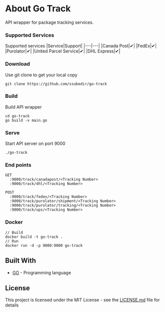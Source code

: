 
# About Go Track
API wrapper for package tracking services. 

### Supported Services
Supported services
|Service|Support| 
|---|---|
|Canada Post|✔|
|FedEx|✔|
|Purolator|✔|
|United Parcel Service|✔|
|DHL Express|✔|

### Download

Use git clone to get your local copy 
```
git clone https://github.com/ssubedir/go-track
```

### Build

Build API wrapper
```
cd go-track
go build -v main.go 
```

### Serve

Start API server on port 9000
```
./go-track
```

### End points

```
GET
  :9000/track/canadapost/<Tracking Number>
  :9000/track/dhl/<Tracking Number>

POST
  :9000/track/fedex/<Tracking Number>
  :9000/track/purolator/shipment/<Tracking Number>
  :9000/track/purolator/tracking/<Tracking Number>
  :9000/track/ups/<Tracking Number>
```

### Docker

```
// Build
docker build -t go-track .
// Run
docker run -d -p 9000:9000 go-track

```

## Built With

* [GO](https://golang.org/) - Programming language


## License

This project is licensed under the MIT License - see the [LICENSE.md](https://github.com/ssubedir/go-track/blob/master/LICENSE) file for details

